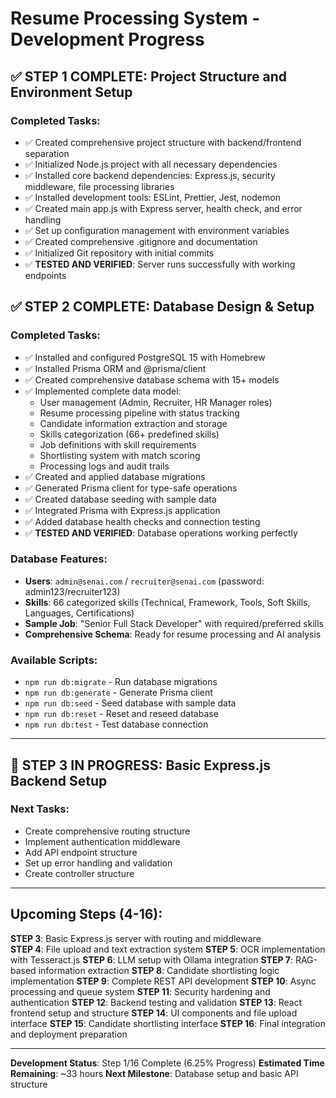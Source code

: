 # Resume Processing System - Development Progress

## ✅ STEP 1 COMPLETE: Project Structure and Environment Setup

### Completed Tasks:

- ✅ Created comprehensive project structure with backend/frontend separation
- ✅ Initialized Node.js project with all necessary dependencies
- ✅ Installed core backend dependencies: Express.js, security middleware, file processing libraries
- ✅ Installed development tools: ESLint, Prettier, Jest, nodemon
- ✅ Created main app.js with Express server, health check, and error handling
- ✅ Set up configuration management with environment variables
- ✅ Created comprehensive .gitignore and documentation
- ✅ Initialized Git repository with initial commits
- ✅ **TESTED AND VERIFIED**: Server runs successfully with working endpoints

## ✅ STEP 2 COMPLETE: Database Design & Setup

### Completed Tasks:

- ✅ Installed and configured PostgreSQL 15 with Homebrew
- ✅ Installed Prisma ORM and @prisma/client
- ✅ Created comprehensive database schema with 15+ models
- ✅ Implemented complete data model:
  - User management (Admin, Recruiter, HR Manager roles)
  - Resume processing pipeline with status tracking
  - Candidate information extraction and storage
  - Skills categorization (66+ predefined skills)
  - Job definitions with skill requirements
  - Shortlisting system with match scoring
  - Processing logs and audit trails
- ✅ Created and applied database migrations
- ✅ Generated Prisma client for type-safe operations
- ✅ Created database seeding with sample data
- ✅ Integrated Prisma with Express.js application
- ✅ Added database health checks and connection testing
- ✅ **TESTED AND VERIFIED**: Database operations working perfectly

### Database Features:

- **Users**: `admin@senai.com` / `recruiter@senai.com` (password: admin123/recruiter123)
- **Skills**: 66 categorized skills (Technical, Framework, Tools, Soft Skills, Languages, Certifications)
- **Sample Job**: "Senior Full Stack Developer" with required/preferred skills
- **Comprehensive Schema**: Ready for resume processing and AI analysis

### Available Scripts:

- `npm run db:migrate` - Run database migrations
- `npm run db:generate` - Generate Prisma client
- `npm run db:seed` - Seed database with sample data
- `npm run db:reset` - Reset and reseed database
- `npm run db:test` - Test database connection

---

## 🔄 STEP 3 IN PROGRESS: Basic Express.js Backend Setup

### Next Tasks:

- Create comprehensive routing structure
- Implement authentication middleware
- Add API endpoint structure
- Set up error handling and validation
- Create controller structure

---

## Upcoming Steps (4-16):
**STEP 3**: Basic Express.js server with routing and middleware  
**STEP 4**: File upload and text extraction system
**STEP 5**: OCR implementation with Tesseract.js
**STEP 6**: LLM setup with Ollama integration
**STEP 7**: RAG-based information extraction
**STEP 8**: Candidate shortlisting logic implementation
**STEP 9**: Complete REST API development
**STEP 10**: Async processing and queue system
**STEP 11**: Security hardening and authentication
**STEP 12**: Backend testing and validation
**STEP 13**: React frontend setup and structure
**STEP 14**: UI components and file upload interface
**STEP 15**: Candidate shortlisting interface
**STEP 16**: Final integration and deployment preparation

---

**Development Status**: Step 1/16 Complete (6.25% Progress)
**Estimated Time Remaining**: ~33 hours
**Next Milestone**: Database setup and basic API structure
